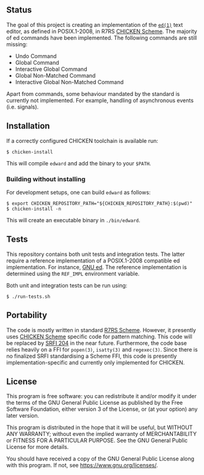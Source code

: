 ## Status

The goal of this project is creating an implementation of the
[`ed(1)`][ed posix] text editor, as defined in POSIX.1-2008, in R7RS
[CHICKEN Scheme][chicken]. The majority of ed commands have been
implemented. The following commands are still missing:

* Undo Command
* Global Command
* Interactive Global Command
* Global Non-Matched Command
* Interactive Global Non-Matched Command

Apart from commands, some behaviour mandated by the standard is
currently not implemented. For example, handling of asynchronous events
(i.e.  signals).

## Installation

If a correctly configured CHICKEN toolchain is available run:

	$ chicken-install

This will compile `edward` and add the binary to your `$PATH`.

### Building without installing

For development setups, one can build `edward` as follows:

	$ export CHICKEN_REPOSITORY_PATH="${CHICKEN_REPOSITORY_PATH}:$(pwd)"
	$ chicken-install -n

This will create an executable binary in `./bin/edward`.

## Tests

This repository contains both unit tests and integration tests. The
latter require a reference implementation of a POSIX.1-2008 compatible
ed implementation. For instance, [GNU ed][gnu ed]. The reference
implementation is determined using the `REF_IMPL` environment variable.

Both unit and integration tests can be run using:

	$ ./run-tests.sh

## Portability

The code is mostly written in standard [R7RS Scheme][r7rs small].
However, it presently uses [CHICKEN Scheme][chicken] specific code for
pattern matching. This code will be replaced by [SRFI 204][srfi 204] in
the near future. Furthermore, the code base relies heavily on a FFI for
`popen(3)`, `isatty(3)` and `regexec(3)`. Since there is no finalized
SRFI standardising a Scheme FFI, this code is presently
implementation-specific and currently only implemented for CHICKEN.

## License

This program is free software: you can redistribute it and/or modify it
under the terms of the GNU General Public License as published by the
Free Software Foundation, either version 3 of the License, or (at your
option) any later version.

This program is distributed in the hope that it will be useful, but
WITHOUT ANY WARRANTY; without even the implied warranty of
MERCHANTABILITY or FITNESS FOR A PARTICULAR PURPOSE. See the GNU General
Public License for more details.

You should have received a copy of the GNU General Public License along
with this program. If not, see <https://www.gnu.org/licenses/>.

[ed posix]: https://pubs.opengroup.org/onlinepubs/009695399/utilities/ed.html
[chicken]: https://call-cc.org
[gnu ed]: https://www.gnu.org/software/ed/
[srfi 204]: https://srfi.schemers.org/srfi-204/
[r7rs small]: https://srfi.schemers.org/srfi-204/
